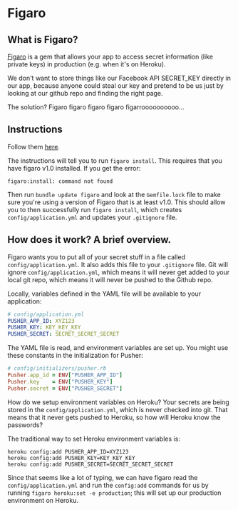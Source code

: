 # Figaro

## What is Figaro?

[Figaro][figaro] is a gem that allows your app to access secret
information (like private keys) in production (e.g. when it's on
Heroku).

We don't want to store things like our Facebook API SECRET_KEY
directly in our app, because anyone could steal our key and pretend to
be us just by looking at our github repo and finding the right page.

The solution?  Figaro figaro figaro figaro figarroooooooooo...

[figaro]: https://github.com/laserlemon/figaro

## Instructions

Follow them [here][instructions].

The instructions will tell you to run `figaro install`. This requires
that you have figaro v1.0 installed. If you get the error:

    figaro:install: command not found

Then run `bundle update figaro` and look at the `Gemfile.lock` file to
make sure you're using a version of Figaro that is at least v1.0. This
should allow you to then successfully run `figaro install`, which
creates `config/application.yml` and updates your `.gitignore` file.

[instructions]: https://github.com/laserlemon/figaro/blob/master/README.md

## How does it work? A brief overview.

Figaro wants you to put all of your secret stuff in a file called
`config/application.yml`. It also adds this file to your `.gitignore`
file. Git will ignore `config/application.yml`, which means it will
never get added to your local git repo, which means it will never be
pushed to the Github repo.

Locally, variables defined in the YAML file will be available to your
application:

```yml
# config/application.yml
PUSHER_APP_ID: XYZ123
PUSHER_KEY: KEY_KEY_KEY
PUSHER_SECRET: SECRET_SECRET_SECRET
```

The YAML file is read, and environment variables are set up. You might
use these constants in the initialization for Pusher:

```rb
# config/initializers/pusher.rb
Pusher.app_id = ENV["PUSHER_APP_ID"]
Pusher.key    = ENV["PUSHER_KEY"]
Pusher.secret = ENV["PUSHER_SECRET"]
```

How do we setup environment variables on Heroku? Your secrets are
being stored in the `config/application.yml`, which is never checked
into git. That means that it never gets pushed to Heroku, so how will
Heroku know the passwords?

The traditional way to set Heroku environment variables is:

```
heroku config:add PUSHER_APP_ID=XYZ123
heroku config:add PUSHER_KEY=KEY_KEY_KEY
heroku config:add PUSHER_SECRET=SECRET_SECRET_SECRET
```

Since that seems like a lot of typing, we can have figaro read the
`config/application.yml` and run the `config:add` commands for us by
running `figaro heroku:set -e production`; this will set up our production environment on Heroku.
